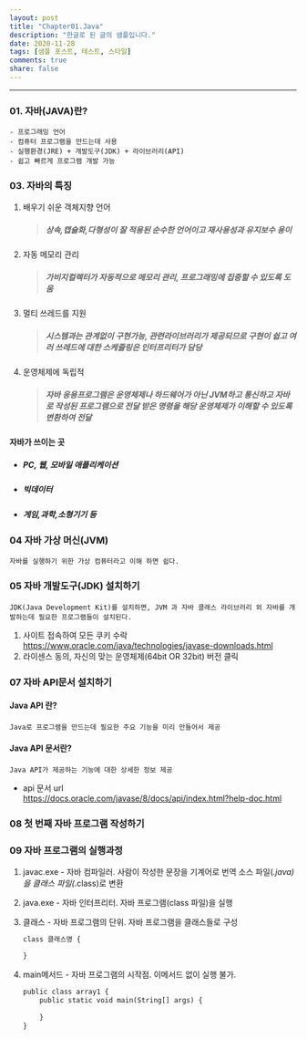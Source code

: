 ```yaml
---
layout: post
title: "Chapter01.Java"
description: "한글로 된 글의 샘플입니다."
date: 2020-11-28
tags: [샘플 포스트, 테스트, 스타일]
comments: true
share: false
---
```


---

### 01. 자바(JAVA)란?
    - 프로그래밍 언어
    - 컴퓨터 프로그램을 만드는데 사용
    - 실행환경(JRE) + 개발도구(JDK) + 라이브러리(API)
    - 쉽고 빠르게 프로그램 개발 가능

### 03. 자바의 특징
  1. 배우기 쉬운 객체지향 언어
     > ##### 상속,캡슐화,다형성이 잘 적용된 순수한 언어이고 재사용성과 유지보수 용이

  2. 자동 메모리 관리
     > ##### 가비지컬렉터가 자동적으로 메모리 관리, 프로그래밍에 집중할 수 있도록 도움 
  3. 멀티 쓰레드를 지원
     >##### 시스템과는 관계없이 구현가능, 관련라이브러리가 제공되므로 구현이 쉽고 여러 쓰레드에 대한 스케줄링은 인터프리터가 담당
  4. 운영체제에 독립적
      > ##### 자바 응용프로그램은 운영체제나 하드웨어가 아닌 JVM하고 통신하고 자바로 작성된 프로그램으로 전달 받은 명령을 해당 운영체제가 이해할 수 있도록 변환하여 전달

 #### 자바가 쓰이는 곳
 * ##### PC, 웹, 모바일 애플리케이션
 * ##### 빅데이터
 * ##### 게임,과학,소형기기 등

### 04 자바 가상 머신(JVM)
    자바를 실행하기 위한 가상 컴퓨터라고 이해 하면 쉽다.

### 05 자바 개발도구(JDK) 설치하기
    JDK(Java Development Kit)를 설치하면, JVM 과 자바 클래스 라이브러리 외 자바를 개발하는데 필요한 프로그램들이 설치된다. 

 1. 사이트 접속하여 모든 쿠키 수락
 https://www.oracle.com/java/technologies/javase-downloads.html
 2. 라이센스 동의, 자신의 맞는 운영체제(64bit OR 32bit) 버전 클릭

### 07 자바 API문서 설치하기
 #### Java API 란?
    Java로 프로그램을 만드는데 필요한 주요 기능을 미리 만들어서 제공
 #### Java API 문서란?  
    Java API가 제공하는 기능에 대한 상세한 정보 제공

   * api 문서 url <br>
   https://docs.oracle.com/javase/8/docs/api/index.html?help-doc.html
 
### 08 첫 번째 자바 프로그램 작성하기
### 09 자바 프로그램의 실행과정
1. javac.exe - 자바 컴파일러. 사람이 작성한 문장을 기계어로 번역 소스 파일(*.java) 을 클래스 파일(*.class)로 변환
2. java.exe - 자바 인터프리터. 자바 프로그램(class 파일)을  실행
3. 클래스 - 자바 프로그램의 단위. 자바 프로그램을 클래스들로 구성
    
    ```css
    class 클래스명 {

    }
    ```
4. main메서드 - 자바 프로그램의 시작점. 이메서드 없이 실행 불가.
    ```css
    public class array1 {
        public static void main(String[] args) {
        
        }
    }
     ```

